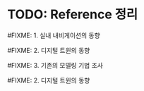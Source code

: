# TODO: Reference 정리 

#FIXME: 1. 실내 내비게이션의 동향 

#FIXME: 2. 디지털 트윈의 동향 

#FIXME: 3. 기존의 모델링 기법 조사  

#FIXME: 2. 디지털 트윈의 동향